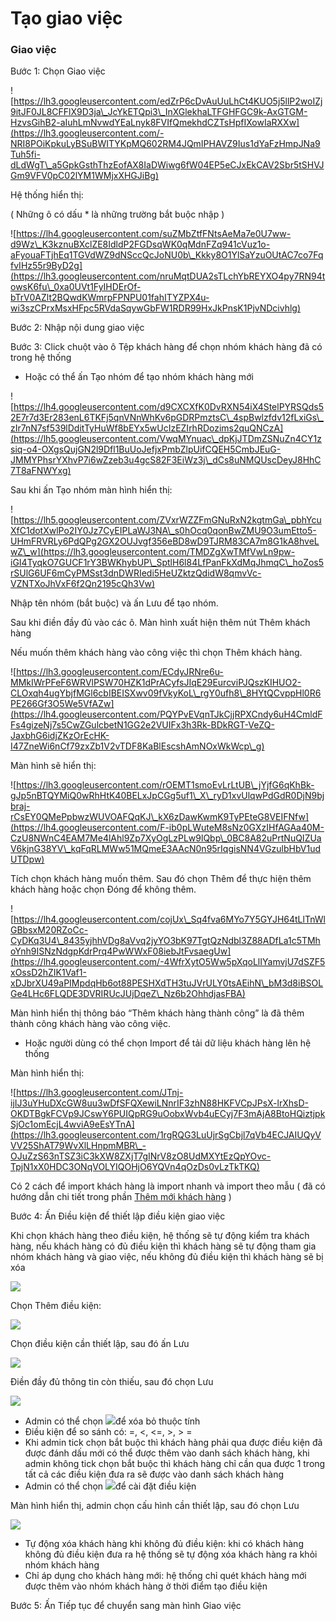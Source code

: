 # Tạo giao việc

### Giao việc <a href="#heading-h.147n2zr" id="heading-h.147n2zr"></a>

Bước 1: Chọn Giao việc

![https://lh3.googleusercontent.com/edZrP6cDvAuUuLhCt4KUO5j5llP2woIZj9itJF0JL8CFFlX9D3ja\_JcYkETQpi3\_InXGlekhaLTFGHFGC9k-AxGTGM-HzvsGihB2-aIuhLmNvwdYEaLnyk8FVIfQmekhdCZTsHpfIXowIaRXXw](https://lh3.googleusercontent.com/-NRI8POiKpkuLyBSuBWITYKpMQ602RM4JQmIPHAVZ9Ius1dYaFzHmpJNa9Tuh5fi-dLdWgT\_a5GpkGsthThzEofAX8IaDWiwg6fW04EP5eCJxEkCAV2Sbr5tSHVJGm9VFV0pC02lYM1WMjxXHGJiBg)

Hệ thống hiển thị:

( Những ô có dấu \* là những trường bắt buộc nhập )

![https://lh4.googleusercontent.com/suZMbZtfFNtsAeMa7e0U7ww-d9Wz\_K3kznuBXclZE8IdldP2FGDsqWK0qMdnFZq941cVuz1o-aFyouaFTjhEq1TGVdWZ9dNSccQcJoNU0b\_Kkky8O1YlSaYzuOUtAC7co7FqfvIHz55r9ByD2g](https://lh3.googleusercontent.com/nruMqtDUA2sTLchYbREYXO4py7RN94towsK6fu\_0xa0UVt1FyIHDErOf-bTrV0AZlt2BQwdKWmrpFPNPU01fahITYZPX4u-wi3szCPrxMsxHFpc5RVdaSqywGbFW1RDR99HxJkPnsK1PjvNDcivhlg)

Bước 2: Nhập nội dung giao việc

Bước 3: Click chuột vào ô Tệp khách hàng để chọn nhóm khách hàng đã có trong hệ thống

* Hoặc có thể ấn Tạo nhóm để tạo nhóm khách hàng mới

![https://lh4.googleusercontent.com/d9CXCXfK0DvRXN54iX4StelPYRSQds52E7r7d3Er283enL6TKFj5qnVNnWhKv6pGDRPmztsC\_4spBwlzfdv12fLxiGs\_zIr7nN7sf539lDditTyHuWf8bEYx5wUcIzEZIrhRDozims2quQNCzA](https://lh5.googleusercontent.com/VwqMYnuac\_dpKjJTDmZSNuZn4CY1zsiq-o4-OXgsQujGN2l9Dfl1BuUoJefjxPmbZlpUifCQEH5CmbJEuG-JMMYPhsrYXhvP7i6wZzeb3u4gcS82F3EiWz3j\_dCs8uNMQUscDeyJ8HhC7T8aFNWYxg)

Sau khi ấn Tạo nhóm màn hình hiển thị:

![https://lh5.googleusercontent.com/ZVxrWZZFmGNuRxN2kgtmGa\_pbhYcuXfC1dotXwlPo2IY0Jz7CyEIPLaWJ3NA\_s0hOcq0qonBwZMU9O3umEtto5-UHmFRVRLy6PdQPg2GX2OUJvgf356eBD8wD9TJRM83CA7m8G1kA8hveLwZ\_w](https://lh3.googleusercontent.com/TMDZgXwTMfVwLn9pw-iGI4TyqkO7GUCF1rY3BWKhybUP\_SptlH6l84LfPanFkXdMqJhmqC\_hoZos5rSUlG6UF6mCyPMSst3dnDWRIedi5HeUZktzQdidW8qmvVc-VZNTXoJhVxF6f2Qn2195cQh3Vw)

Nhập tên nhóm (bắt buộc) và ấn Lưu để tạo nhóm.

Sau khi điền đầy đủ vào các ô. Màn hình xuất hiện thêm nút Thêm khách hàng

Nếu muốn thêm khách hàng vào công việc thì chọn Thêm khách hàng.

![https://lh3.googleusercontent.com/ECdyJRNre6u-MMkIWrPFeF6WRVlPSW70HZK1dPrACyfsJIqE29EurcviPJQszKIHUO2-CLOxqh4ugYbjfMGl6cbIBEISXwv09fVkyKoL\_rgY0ufh8\_8HYtQCvppHl0R6PE266Gf3O5We5VfAZw](https://lh4.googleusercontent.com/PQYPvEVqnTJkCjjRPXCndy6uH4CmldFFs4gizeNj7s5CwZGulcbetN1GG2e2VUIFx3h3Rk-BDkRGT-VeZQ-JaxbhG6idjZKzOrEcHK-I47ZneWi6nCf79zxZb1V2vTDF8KaBlEscshAmNOxWkWcp\_g)

Màn hình sẽ hiển thị:

![https://lh3.googleusercontent.com/rOEMT1smoEvLrLtUB\_jYjfG6qKhBk-gJp5nBTQYMiQ0wRhHtK40BELxJpCGg5uf1\_X\_ryD1xvUlqwPdGdR0DjN9bjbraj-rCsEY0QMePpbwzWUVOAFQqKJ\_kX6zDawKwmK9TyPEteG8VEIFNfw](https://lh4.googleusercontent.com/F-ib0pLWuteM8sNz0GXzIHfAGAa40M-CzU8NWnC4EAM7Me4lAhl9Zp7XyOgLzPLw9lQbp\_0BC8A82uPrtNuQIZUaV6kjnG38YV\_kqFqRLMWw51MQmeE3AAcN0n95rIqgisNN4VGzulbHbV1udUTDpw)

Tích chọn khách hàng muốn thêm. Sau đó chọn Thêm để thực hiện thêm khách hàng hoặc chọn Đóng để không thêm.

![https://lh4.googleusercontent.com/cojUx\_Sq4fva6MYo7Y5GYJH64tLlTnWlGBbsxM20RZoCc-CyDKq3U4\_8435yjhhVDg8aVvq2jyYO3bK97TgtQzNdbl3Z88ADfLa1c5TMhoYnh9ISNzNdgpKdrPrq4PwWWxF08iebJtFvsaegUw](https://lh4.googleusercontent.com/-4WfrXytO5Ww5pXqoLlIYamvjU7dSZF5xOssD2hZIK1Vaf1-xDJbrXU49aPIMpdqHb6ot88PESHXdTH3tuJVrULY0tsAEihN\_bM3d8iBSOLGe4LHc6FLQDE3DVRIRUcJUjDqeZ\_Nz6b2OhhdjasFBA)

Màn hình hiển thị thông báo “Thêm khách hàng thành công” là đã thêm thành công khách hàng vào công việc.

&#x20;

* &#x20;Hoặc người dùng có thể chọn Import để tải dữ liệu khách hàng lên hệ thống&#x20;

Màn hình hiển thị:

![https://lh3.googleusercontent.com/JTnj-ijIJ3uYHuDXcGW8uu3wDfSFQXewiLNnrIF3zhN88HKFVCpJPsX-lrXhsD-OKDTBgkFCVp9JCswY6PUIQpRG9uOobxWvb4uECyj7F3mAjA8BtoHQiztjpkSjOc1omEcjL4wviA9eEsYTnA](https://lh3.googleusercontent.com/1rgRQG3LuUjrSgCbjl7qVb4ECJAIUQyVVV25ShAT79WvXlLHnpmMBR\_-OJuZzS63nTSZ3iC3kXW8ZXjT7gINrV8zO8UdMXYtEzQpYOvc-TpjN1xX0HDC3ONqVOLYIQOHjO6YQVn4qOzDs0vLzTkTKQ)

Có 2 cách để import khách hàng là import nhanh và import theo mẫu ( đã có hướng dẫn chi tiết trong phần [Thêm mới khách hàng](https://docs.google.com/document/d/10kbrWNVQbFqV\_uSlrHfb2nM8g93JOJ7-e1BjVvOaGiI/edit#heading=h.bxva6d32goms) )

Bước 4: Ấn Điều kiện để thiết lập điều kiện giao việc

Khi chọn khách hàng theo điều kiện, hệ thống sẽ tự động kiểm tra khách hàng, nếu khách hàng có đủ điều kiện thì khách hàng sẽ tự động tham gia nhóm khách hàng và giao việc, nếu không đủ điều kiện thì khách hàng sẽ bị xóa

![](https://lh6.googleusercontent.com/-hg5mTJyycD-nNAO3HCPDxnnHtMMJEECAOYu9z2OSrgxH4fpAIQ9QlBfoLvXojTFs2ssSNlQ3upp69hKZOXbGQZB2xDNiTNy2ytmmCq328BVT2u9xvG7f5jx7V-30qYC-SuWWCbnG5SFzx1A2Pd5lg)

Chọn Thêm điều kiện:

![](https://lh5.googleusercontent.com/Wb6Crq12RCPBbbc\_DnpzBHV9bFrFVewsf77JiQPjDcq7rRIDDC0IbJWeC3LVtCVCldFz9Ji31V7gdI8gGTeqcakJ4o\_MlmOgnHdjh4SkEJpN3kkyJUzU1wYPB0-UbqCyvdaLycEnnzof\_7rRFYuyMg)

Chọn điều kiện cần thiết lập, sau đó ấn Lưu

![](https://lh3.googleusercontent.com/638uUNHvGiLXRFfJVJ0VorEUTc0dkWJoBfsMP4CygWDEoLDaZYqwQ\_b1n0035B7xLbNSj7I38o2QaQXoOP93uPBQE1L5vG-Ks\_KjCI5n3Ueque\_VZ769rmSFEKkAwKz26Mh0f5Or1reWIsjujSUTTQ)

Điền đầy đủ thông tin còn thiếu, sau đó chọn Lưu

![](https://lh3.googleusercontent.com/yvxxI9NXDhrrEUKzBb38ptQOpnk2azq5yCvty8KteEI4u6fGEkK0iJEf-UIngDiDtmFAlshw7mtecQWv1SymrRT3fwBCBSyCt\_2Td-228L6j2ajFxmg6W9Wa2neQPbVcgAiMO1APijKZvMG5xmGWOg)

* Admin có thể chọn ![](https://lh5.googleusercontent.com/WTtaP9jlWyFLocx7iw927xFKm448vgIv2Tc\_quCxN1ZPjGS1sVTiqc0GZoUA66RdQW2Llss6uH-3CSxX1bXH-6fFZlRHNQXSBKHVFJff62RuRP4SLugPm1rJjhQZeAaoSlBtZG2zHmpo\_1rSfqgsNw)để xóa bỏ thuộc tính
* Điều kiện để so sánh có: =, <, <=, >, > =
* Khi admin tick chọn bắt buộc thì khách hàng phải qua được điều kiện đã được đánh dấu mới có thể được thêm vào danh sách khách hàng, khi admin không tick chọn bắt buộc thì khách hàng chỉ cần qua được 1 trong tất cả các điều kiện đưa ra sẽ được vào danh sách khách hàng
* Admin có thể chọn ![](https://lh5.googleusercontent.com/uNs7gFF0nO28SH\_nb7ANbNjxUjMdheP\_ZqXeplbq1D9E\_gU5yA8vlCNkFCB-ttJl8UJm6W828jVtFp5hDPTiP0wGVFcIV9NnO33Jxx2C-lFGZck-T1MToPNmXaWmju1zDoGxd7u2kFsbphxtErlmiQ)để cài đặt điều kiện

Màn hình hiển thị, admin chọn cấu hình cần thiết lập, sau đó chọn Lưu

![](https://lh6.googleusercontent.com/\_jhXJ1X62LV2NNVIzEjOrSlhQe6aO\_nPvICq7lJC6WOgt0YY-weT9\_O0ntF4eT\_kbWtG4MfGNlJedbo7EMgrjfSj7eFfdY0jkmnb9z8Uq6o1\_-a2CeXesf0WvpvZlHc-2MoYQGN2zXBLByfC3Tv9Eg)

* Tự động xóa khách hàng khi không đủ điều kiện: khi có khách hàng không đủ điều kiện đưa ra hệ thống sẽ tự động xóa khách hàng ra khỏi nhóm khách hàng
* Chỉ áp dụng cho khách hàng mới: hệ thống chỉ quét khách hàng mới được thêm vào nhóm khách hàng ở thời điểm tạo điều kiện

Bước 5: Ấn Tiếp tục để chuyển sang màn hình Giao việc
